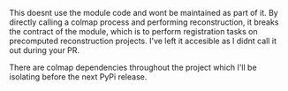 This doesnt use the module code and wont be maintained as part of it. By directly calling a colmap process and performing reconstruction, it breaks the contract of the module, which is to perform registration tasks on precomputed reconstruction projects. I've left it accesible as I didnt call it out during your PR.

There are colmap dependencies throughout the project which I'll be isolating before the next PyPi release.
